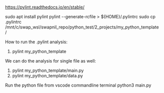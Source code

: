 https://pylint.readthedocs.io/en/stable/

sudo apt install pylint
pylint --generate-rcfile > ${HOME}/.pylintrc
sudo cp .pylintrc /mnt/c/swap_wsl/swapnil_repo/python_test/2_projects/my_python_template/

How to run the .pylint analysis: 
1. pylint my_python_template

We can do the analysis for single file as well: 
1. pylint my_python_template/main.py
2. pylint my_python_template/data.py

Run the python file from vscode commandline terminal
python3 main.py
